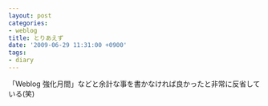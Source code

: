 ```yaml
---
layout: post
categories:
- weblog
title: とりあえず
date: '2009-06-29 11:31:00 +0900'
tags:
- diary
---
```

「Weblog 強化月間」などと余計な事を書かなければ良かったと非常に反省している(笑)

